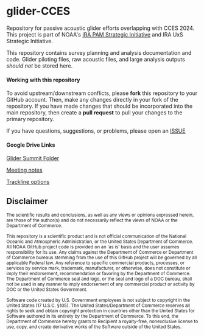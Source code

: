 # glider-CCES

Repository for passive acoustic glider efforts overlapping with CCES 2024. This project is part of NOAA's [IRA PAM Strategic Initiative](https://nmfs-ost.github.io/PAM_National_NMFS_Network/content/SI_Coordination.html) and IRA UxS Strategic Initiative. 

This repository contains survey planning and analysis documentation and code. 
Glider piloting files, raw acoustic files, and large analysis outputs *should not* be stored here. 

#### Working with this repository
To avoid upstream/downstream conflicts, please **fork** this repository to your GitHub account. Then, make any changes directly in your fork of the repository. If you have made changes that should be incorporated into the main repository, then create a **pull request** to pull your changes to the primary repository. 

If you have questions, suggestions, or problems, please open an [ISSUE](https://github.com/sfregosi/glider-CCES/issues)

#### Google Drive Links
[Glider Summit Folder](https://drive.google.com/drive/u/0/folders/1_1w17zMtWYugvaZtuxSfmWLgKcBNYzDD)

[Meeting notes](https://docs.google.com/document/d/1nYkHaxqJKG1i3mgdO6H7gXtYwynZ-1RUO_NX5IPk3mE/edit#heading=h.398ih9qo4jqm)

[Trackline options](https://docs.google.com/document/d/1NwKQ2VxagRuMKWgMJnZO26QlkgC2rQFMd823x6BZVJk/edit)

## Disclaimer

<sub>The scientific results and conclusions, as well as any views or opinions expressed herein, are those of the author(s) and do not necessarily reflect the views of NOAA or the Department of Commerce.</sub>

<sub>This repository is a scientific product and is not official communication of the National Oceanic and Atmospheric Administration, or the United States Department of Commerce. All NOAA GitHub project code is provided on an 'as is' basis and the user assumes responsibility for its use. Any claims against the Department of Commerce or Department of Commerce bureaus stemming from the use of this GitHub project will be governed by all applicable Federal law. Any reference to specific commercial products, processes, or services by service mark, trademark, manufacturer, or otherwise, does not constitute or imply their endorsement, recommendation or favoring by the Department of Commerce. The Department of Commerce seal and logo, or the seal and logo of a DOC bureau, shall not be used in any manner to imply endorsement of any commercial product or activity by DOC or the United States Government.</sub>

<sub>Software code created by U.S. Government employees is not subject to copyright in the United States (17 U.S.C. §105). The United States/Department of Commerce reserves all rights to seek and obtain copyright protection in countries other than the United States for Software authored in its entirety by the Department of Commerce. To this end, the Department of Commerce hereby grants to Recipient a royalty-free, nonexclusive license to use, copy, and create derivative works of the Software outside of the United States.</sub>
